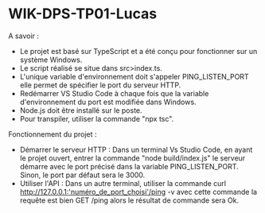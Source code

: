 # WIK-DPS-TP01-Lucas

 A savoir :
- Le projet est basé sur TypeScript et a été conçu pour fonctionner sur un système Windows. 
- Le script réalisé se situe dans src>index.ts.
- L'unique variable d'environnement doit s'appeler PING_LISTEN_PORT elle permet de spécifier le port du serveur HTTP.
- Redémarrer VS Studio Code à chaque fois que la variable d'environnement du port est modifiée dans Windows.
- Node.js doit être installé sur le poste.
- Pour transpiler, utiliser la commande "npx tsc".
    
Fonctionnement du projet :

- Démarrer le serveur HTTP :
      Dans un terminal Vs Studio Code, en ayant le projet ouvert, entrer la commande "node build/index.js" le serveur démarre avec le port précisé dans la variable         PING_LISTEN_PORT.
      Sinon, le port par défaut sera le 3000.
- Utiliser l'API : 
      Dans un autre terminal, utiliser la commande curl http://127.0.0.1:'numéro_de_port_choisi'/ping -v avec cette commande la requête est bien GET /ping alors le         résultat de commande sera Ok.
